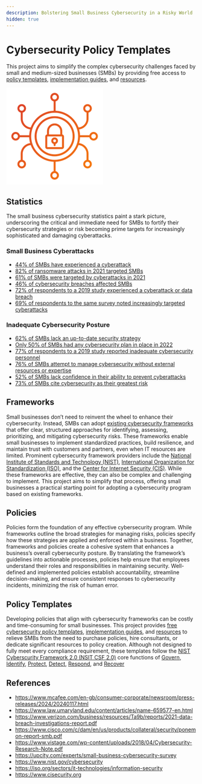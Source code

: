 ```yaml
---
description: Bolstering Small Business Cybersecurity in a Risky World
hidden: true
---
```


# Cybersecurity Policy Templates

This project aims to simplify the complex cybersecurity challenges faced by small and medium-sized businesses (SMBs) by providing free access to [policy templates](pages/overview/template-overview.md), [implementation guides](pages/guides/guides.md), and [resources](pages/resources/resources.md).

![Cybersecurity Policy Templates](/img/icon.png)

## Statistics

The small business cybersecurity statistics paint a stark picture, underscoring the critical and immediate need for SMBs to fortify their cybersecurity strategies or risk becoming prime targets for increasingly sophisticated and damaging cyberattacks.

### Small Business Cyberattacks

* [44% of SMBs have experienced a cyberattack](https://www.mcafee.com/en-gb/consumer-corporate/newsroom/press-releases/2024/20240117.html)
* [82% of ransomware attacks in 2021 targeted SMBs](https://www.law.umaryland.edu/content/articles/name-659577-en.html)
* [61% of SMBs were targeted by cyberattacks in 2021](https://www.mcafee.com/en-gb/consumer-corporate/newsroom/press-releases/2024/20240117.html)
* [46% of cybersecurity breaches affected SMBs](https://www.verizon.com/business/resources/Ta9b/reports/2021-data-breach-investigations-report.pdf)
* [72% of respondents to a 2019 study experienced a cyberattack or data breach](https://www.cisco.com/c/dam/en/us/products/collateral/security/ponemon-report-smb.pdf)
* [69% of respondents to the same survey noted increasingly targeted cyberattacks](https://www.cisco.com/c/dam/en/us/products/collateral/security/ponemon-report-smb.pdf)

### Inadequate Cybersecurity Posture

* [62% of SMBs lack an up-to-date security strategy](https://www.vistage.com/wp-content/uploads/2018/04/Cybersecurity-Research-Note.pdf)
* [Only 50% of SMBs had any cybersecurity plan in place in 2022](https://upcity.com/experts/small-business-cybersecurity-survey/)
* [77% of respondents to a 2019 study reported inadequate cybersecurity personnel](https://www.cisco.com/c/dam/en/us/products/collateral/security/ponemon-report-smb.pdf)
* [76% of SMBs attempt to manage cybersecurity without external resources or expertise](https://www.vistage.com/wp-content/uploads/2018/04/Cybersecurity-Research-Note.pdf )
* [52% of SMBs lack confidence in their ability to prevent cyberattacks](https://www.mcafee.com/en-gb/consumer-corporate/newsroom/press-releases/2024/20240117.html)
* [73% of SMBs cite cybersecurity as their greatest risk](https://www.mcafee.com/en-gb/consumer-corporate/newsroom/press-releases/2024/20240117.html)

## Frameworks

Small businesses don’t need to reinvent the wheel to enhance their cybersecurity. Instead, SMBs can adopt [existing cybersecurity frameworks](/pages/resources/frameworks.md) that offer clear, structured approaches for identifying, assessing, prioritizing, and mitigating cybersecurity risks. These frameworks enable small businesses to implement standardized practices, build resilience, and maintain trust with customers and partners, even when IT resources are limited. Prominent cybersecurity framework providers include the [National Institute of Standards and Technology (NIST)](https://www.nist.gov/cybersecurity), [International Organization for Standardization (ISO)](https://iso.org/sectors/it-technologies/information-security), and the [Center for Internet Security (CIS)](https://www.cisecurity.org). While these frameworks are effective, they can also be complex and challenging to implement. This project aims to simplify that process, offering small businesses a practical starting point for adopting a cybersecurity program based on existing frameworks.

## Policies

Policies form the foundation of any effective cybersecurity program. While frameworks outline the broad strategies for managing risks, policies specify how these strategies are applied and enforced within a business. Together, frameworks and policies create a cohesive system that enhances a business’s overall cybersecurity posture. By translating the framework’s guidelines into actionable processes, policies help ensure that employees understand their roles and responsibilities in maintaining security. Well-defined and implemented policies establish accountability, streamline decision-making, and ensure consistent responses to cybersecurity incidents, minimizing the risk of human error.

## Policy Templates

Developing policies that align with cybersecurity frameworks can be costly and time-consuming for small businesses. This project provides [free cybersecurity policy templates](pages/overview/template-overview.md), [implementation guides](pages/guides/guides.md), and [resources](pages/resources/resources.md) to relieve SMBs from the need to purchase policies, hire consultants, or dedicate significant resources to policy creation. Although not designed to fully meet every compliance requirement, these templates follow the [NIST Cyberscurity Framework 2.0 (NSIT CSF 2.0)](https://www.nist.gov/cyberframework) core functions of [Govern](pages/govern/govern.md), [Identify](pages/identify/identify.md), [Protect](pages/protect/protect.md), [Detect](pages/detect/detect.md), [Respond](pages/respond/respond.md), and [Recover](pages/recover/readme.md)

## References

* <https://www.mcafee.com/en-gb/consumer-corporate/newsroom/press-releases/2024/20240117.html>
* <https://www.law.umaryland.edu/content/articles/name-659577-en.html>
* <https://www.verizon.com/business/resources/Ta9b/reports/2021-data-breach-investigations-report.pdf>
* <https://www.cisco.com/c/dam/en/us/products/collateral/security/ponemon-report-smb.pdf>
* <https://www.vistage.com/wp-content/uploads/2018/04/Cybersecurity-Research-Note.pdf>
* <https://upcity.com/experts/small-business-cybersecurity-survey>
* <https://www.nist.gov/cybersecurity>
* <https://iso.org/sectors/it-technologies/information-security>
* <https://www.cisecurity.org>
